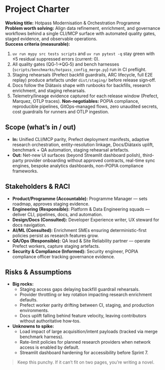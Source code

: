 # Project Charter

**Working title:** Hotpass Modernisation & Orchestration Programme  
**Problem worth solving:** Align data refinement, enrichment, and governance workflows behind a single CLI/MCP surface with automated quality gates, staged evidence, and observable operations.  
**Success criteria (measurable):**
1. `uv run mypy src tests scripts` and `uv run pytest -q` stay green with ≤5 residual suppressed errors (current: 0).
2. All quality gates (QG‑1→QG‑5) and bench harnesses (`scripts/benchmarks/hotpass_config_merge.py`) run in CI preflight.
3. Staging rehearsals (Prefect backfill guardrails, ARC lifecycle, full E2E replay) produce artefacts under `dist/staging/` before release sign‑off.
4. Docs follow the Diátaxis shape with runbooks for backfills, research enrichment, and staging rehearsals.
5. Telemetry/lineage evidence captured for each release window (Prefect, Marquez, OTLP traces).
**Non‑negotiables:** POPIA compliance, reproducible pipelines, GitOps-managed flows, zero unaudited secrets, cost guardrails for runners and OTLP ingestion.

## Scope (what’s in / out)

- **In:** Unified CLI/MCP parity, Prefect deployment manifests, adaptive research orchestration, entity-resolution linkage, Docs/Diátaxis uplift, benchmark + QA automation, staging rehearsal artefacts.
- **Out:** Net-new UI surfaces (beyond Streamlit dashboard polish), third-party provider onboarding without approved contracts, real-time sync engines, bespoke analytics dashboards, non-POPIA compliance frameworks.

## Stakeholders & RACI

- **Product/Programme (Accountable):** Programme Manager — sets roadmap, approves staging evidence.
- **Engineering (Responsible):** Platform & Data Engineering squads — deliver CLI, pipelines, docs, and automation.
- **Design/Docs (Consulted):** Developer Experience writer, UX steward for docs navigation.
- **AI/ML (Consulted):** Enrichment SMEs ensuring deterministic-first policies persist as research features grow.
- **QA/Ops (Responsible):** QA lead & Site Reliability partner — operate Prefect workers, capture staging artefacts.
- **Security & Compliance (Informed):** Security engineer, POPIA compliance officer tracking governance evidence.

## Risks & Assumptions

- **Big rocks:**
  - Staging access gaps delaying backfill guardrail rehearsals.
  - Provider throttling or key rotation impacting research enrichment defaults.
  - Prefect worker parity drifting between CI, staging, and production environments.
  - Docs uplift falling behind feature velocity, leaving contributors without authoritative how‑tos.
- **Unknowns to spike:**
  - Load impact of large acquisition/intent payloads (tracked via merge benchmark harness).
  - Rate-limit policies for planned research providers when network access is enabled by default.
  - Streamlit dashboard hardening for accessibility before Sprint 7.

> Keep this punchy. If it can’t fit on two pages, you’re writing a novel.
